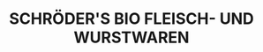 ---
title: "SCHRÖDER'S BIO FLEISCH- UND WURSTWAREN"
url: /schwarzenbek/schroeders-bio-fleisch-und-wurstwaren/
shop: Metzgerei
---